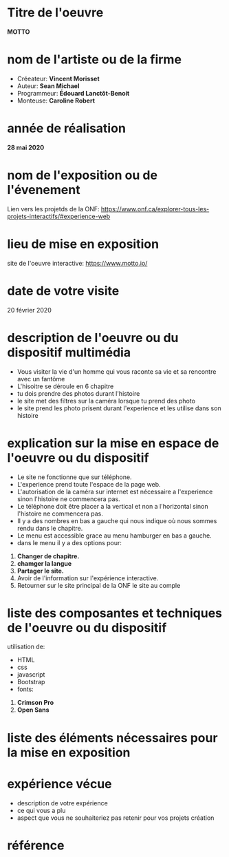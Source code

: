 # Titre de l'oeuvre
**MOTTO**
# nom de l'artiste ou de la firme
- Créeateur: **Vincent Morisset**
- Auteur: **Sean Michael**
- Programmeur: **Édouard Lanctôt-Benoit**
- Monteuse: **Caroline Robert**
# année de réalisation
**28 mai 2020**
# nom de l'exposition ou de l'évenement
Lien vers les projetds de la ONF: https://www.onf.ca/explorer-tous-les-projets-interactifs/#experience-web
# lieu de mise en exposition
site de l'oeuvre interactive: https://www.motto.io/
# date de votre visite
20 février 2020
# description de l'oeuvre ou du dispositif multimédia
- Vous visiter la vie d'un homme qui vous raconte sa vie et sa rencontre avec un fantôme
- L'hisoitre se déroule en 6 chapitre
- tu dois prendre des photos durant l'histoire
- le site met des filtres sur la caméra lorsque tu prend des photo
- le site prend les photo prisent durant l'experience et les utilise dans son histoire
# explication sur la mise en espace de l'oeuvre ou du dispositif
- Le site ne fonctionne que sur téléphone.
- L'experience prend toute l'espace de la page web.
- L'autorisation de la caméra sur internet est nécessaire a l'experience sinon l'histoire ne commencera pas.
- Le téléphone doit être placer a la vertical et non a l'horizontal sinon l'histoire ne commencera pas.
- Il y a des nombres en bas a gauche qui nous indique où nous sommes rendu dans le chapitre.
- Le menu est accessible grace au menu hamburger en bas a gauche.
- dans le menu il y a des options pour:
1. **Changer de chapitre.**
2. **chamger la langue**
3. **Partager le site.**
4. Avoir de l'information sur l'expérience interactive.
5. Retourner sur le site principal de la ONF
le site au comple
# liste des composantes et techniques de l'oeuvre ou du dispositif
utilisation de:
 - HTML
 - css
 - javascript
 - Bootstrap
 - fonts:
 1. **Crimson Pro**
 2. **Open Sans**
# liste des éléments nécessaires pour la mise en exposition
# expérience vécue
- description de votre expérience
- ce qui vous a plu
- aspect que vous ne souhaiteriez pas retenir pour vos projets création
# référence
